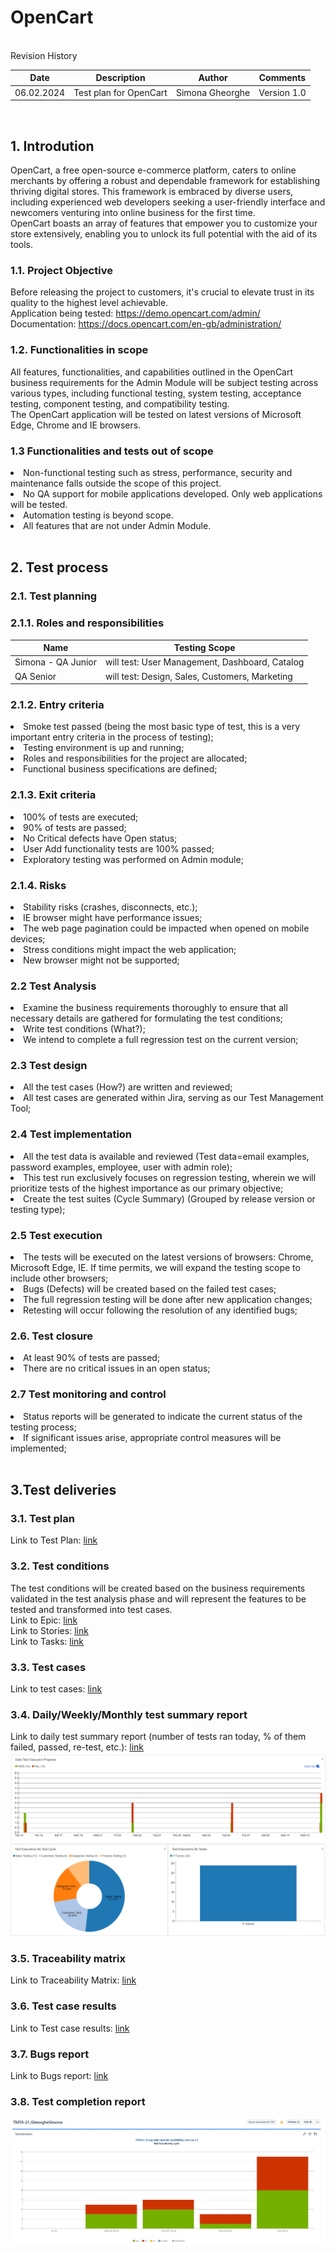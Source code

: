 # OpenCart
<br> 
Revision History 

| Date	    |Description	          |Author	          |Comments     |
|-----------|-----------------------|-----------------|-------------|
|06.02.2024	|Test plan for OpenCart	|Simona Gheorghe 	| Version 1.0 | 

<br>

## 1. Introdution 
<p>OpenCart, a free open-source e-commerce platform, caters to online merchants by offering a robust and dependable framework for establishing thriving digital stores. This framework is embraced by diverse users, including experienced web developers seeking a user-friendly interface and newcomers venturing into online business for the first time. <br>
OpenCart boasts an array of features that empower you to customize your store extensively, enabling you to unlock its full potential with the aid of its tools.</p>

### 1.1.	Project Objective
Before releasing the project to customers, it's crucial to elevate trust in its quality to the highest level achievable. <br>
Application being tested: https://demo.opencart.com/admin/<br>
Documentation: https://docs.opencart.com/en-gb/administration/

### 1.2.	Functionalities in scope
All features, functionalities, and capabilities outlined in the OpenCart business requirements for the Admin Module will be subject testing across various types, including functional testing, system testing, acceptance testing, component testing, and compatibility testing. <br>
The OpenCart application will be tested on latest versions of Microsoft Edge, Chrome and IE browsers. 

### 1.3 Functionalities and tests out of scope<ul>
<li>Non-functional testing such as stress, performance, security and maintenance falls outside the scope of this project.
<li>No QA support for mobile applications developed. Only web applications will be tested.</li>
<li>Automation testing is beyond scope.</li>
<li>All features that are not under Admin Module.</li> </ul>

<br> 

## 2. Test process
### 2.1. Test planning
### 2.1.1. Roles and responsibilities
|Name                |              Testing Scope                               |
|--------------------|----------------------------------------------------------|
|Simona - QA Junior  | 	will test: User Management, Dashboard, Catalog          |
|QA Senior           |	will test: Design, Sales, Customers, Marketing          |

### 2.1.2. Entry criteria <ul>
<li>Smoke test passed (being the most basic type of test, this is a very important entry criteria in the process of testing);</li>
<li>Testing environment is up and running;</li>
<li>Roles and responsibilities for the project are allocated;</li>
<li>Functional business specifications are defined; </li></ul>

### 2.1.3. Exit criteria<ul>
<li>  100% of tests are executed;</li>
<li>90% of tests are passed;</li>
<li>No Critical defects have Open status;</li>
<li>User Add functionality tests are 100% passed;</li>
<li>Exploratory testing was performed on Admin module; </li></ul>

### 2.1.4. Risks<ul>
<li>Stability risks (crashes, disconnects, etc.);</li>
<li>IE browser might have performance issues;</li>
<li>The web page pagination could be impacted when opened on mobile devices;</li>
<li>Stress conditions might impact the web application;</li>
<li>New browser might not be supported;</li></uL>

### 2.2 Test Analysis  <ul>
<li>Examine the business requirements thoroughly to ensure that all necessary details are gathered for formulating the test conditions; </li>
<li>Write test conditions (What?);</li>
<Li>We intend to complete a full regression test on the current version; </Li></ul>

### 2.3 Test design <ul> 
<li>	All the test cases (How?) are written and reviewed; </li>
<li>	All test cases are generated within Jira, serving as our Test Management Tool; </li>

### 2.4 Test implementation <ul> 
<li> All the test data is available and reviewed (Test data=email examples, password examples, employee, user with admin role);</li>
<li>This test run exclusively focuses on regression testing, wherein we will prioritize tests of the highest importance as our primary objective;</li>
<li>Create the test suites (Cycle Summary) (Grouped by release version or testing type);</li>

### 2.5 Test execution <ul>
<li>The tests will be executed on the latest versions of browsers: Chrome, Microsoft Edge, IE. If time permits, we will expand the testing scope to include other browsers; </li>
<li>Bugs (Defects) will be created based on the failed test cases;</li>
<li>The full regression testing will be done after new application changes; </li>
<li>Retesting will occur following the resolution of any identified bugs; </li> </ul>

### 2.6. Test closure <ul>
<li>At least 90% of tests are passed;</li>
<li>There are no critical issues in an open status; </li> </ul>

### 2.7 Test monitoring and control <ul> 
<li>Status reports will be generated to indicate the current status of the testing process;</li>
<li> If significant issues arise, appropriate control measures will be implemented; </li><br>

## 3.Test deliveries 
### 3.1. Test plan

Link to Test Plan: [link](https://github.com/SimonaGheorghe/Jira/blob/main/Test%20Plan%20-%20OpenCart.docx)

### 3.2. Test conditions 
The test conditions will be created based on the business requirements validated in the test analysis phase and will represent the features to be tested and transformed into test cases. <br>
Link to Epic: [link](https://github.com/SimonaGheorghe/Jira/blob/main/GheorgheSimonaStefania-Epic.pdf) <br>
Link to Stories: [link](https://github.com/SimonaGheorghe/Jira/blob/main/GheorgheSimonaStefania-Stories.pdf) <br>
Link to Tasks: [link](https://github.com/SimonaGheorghe/Jira/blob/main/GheorgheSimonaStefania-Tasks.pdf)

###  3.3. Test cases
Link to test cases: [link](https://github.com/SimonaGheorghe/Jira/blob/main/GheorgheSimonaStefania-Tests-Steps.pdf)

### 3.4. Daily/Weekly/Monthly test summary report
Link to daily test summary report (number of tests ran today, % of them failed, passed, re-test, etc.): [link](https://github.com/SimonaGheorghe/Jira/blob/main/Monthly_summary.pdf)
![monthlysummary](https://github.com/SimonaGheorghe/Jira/blob/main/Monthly_summary%20.png)
![monthlysummary](https://github.com/SimonaGheorghe/Jira/blob/main/Monthly_summary2.png)

### 3.5. Traceability matrix
Link to Traceability Matrix: [link](https://github.com/SimonaGheorghe/Jira/blob/main/Traceability_Matrix.pdf)

### 3.6. Test case results
Link to Test case results:  [link](https://github.com/SimonaGheorghe/Jira/blob/main/GheorgheSimonaStefania-Tests-Execution.pdf)

### 3.7. Bugs report
Link to Bugs report: [link](https://github.com/SimonaGheorghe/Jira/blob/main/GheorgheSimonaStefania-Bugs.pdf)

### 3.8. Test completion report
![Completionreport](https://github.com/SimonaGheorghe/Jira/blob/main/Test_completion_report.jpg)


